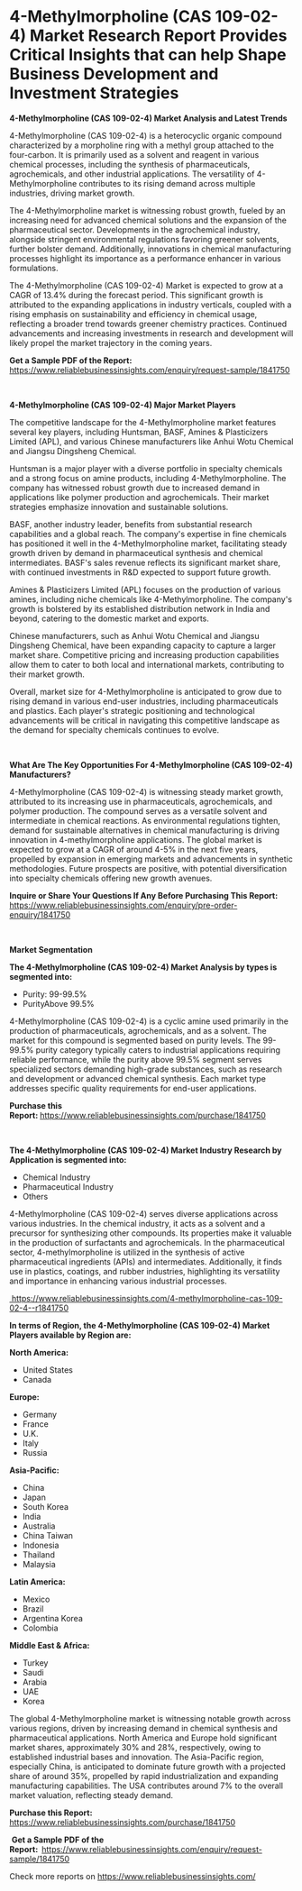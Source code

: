 <p><h1>4-Methylmorpholine (CAS 109-02-4) Market Research Report Provides Critical Insights that can help Shape Business Development and Investment Strategies</h1></p><p><strong>4-Methylmorpholine (CAS 109-02-4) Market Analysis and Latest Trends</strong></p>
<p><p>4-Methylmorpholine (CAS 109-02-4) is a heterocyclic organic compound characterized by a morpholine ring with a methyl group attached to the four-carbon. It is primarily used as a solvent and reagent in various chemical processes, including the synthesis of pharmaceuticals, agrochemicals, and other industrial applications. The versatility of 4-Methylmorpholine contributes to its rising demand across multiple industries, driving market growth.</p><p>The 4-Methylmorpholine market is witnessing robust growth, fueled by an increasing need for advanced chemical solutions and the expansion of the pharmaceutical sector. Developments in the agrochemical industry, alongside stringent environmental regulations favoring greener solvents, further bolster demand. Additionally, innovations in chemical manufacturing processes highlight its importance as a performance enhancer in various formulations.</p><p>The 4-Methylmorpholine (CAS 109-02-4) Market is expected to grow at a CAGR of 13.4% during the forecast period. This significant growth is attributed to the expanding applications in industry verticals, coupled with a rising emphasis on sustainability and efficiency in chemical usage, reflecting a broader trend towards greener chemistry practices. Continued advancements and increasing investments in research and development will likely propel the market trajectory in the coming years.</p></p>
<p><strong>Get a Sample PDF of the Report:&nbsp;</strong> <a href="https://www.reliablebusinessinsights.com/enquiry/request-sample/1841750?utm_campaign=2820&utm_medium=2&utm_source=Github&utm_content=ia&utm_term=26032025&utm_id=4-methylmorpholine-cas-109-02-4">https://www.reliablebusinessinsights.com/enquiry/request-sample/1841750</a></p>
<p>&nbsp;</p>
<p><strong>4-Methylmorpholine (CAS 109-02-4) Major Market Players</strong></p>
<p><p>The competitive landscape for the 4-Methylmorpholine market features several key players, including Huntsman, BASF, Amines & Plasticizers Limited (APL), and various Chinese manufacturers like Anhui Wotu Chemical and Jiangsu Dingsheng Chemical.</p><p>Huntsman is a major player with a diverse portfolio in specialty chemicals and a strong focus on amine products, including 4-Methylmorpholine. The company has witnessed robust growth due to increased demand in applications like polymer production and agrochemicals. Their market strategies emphasize innovation and sustainable solutions.</p><p>BASF, another industry leader, benefits from substantial research capabilities and a global reach. The company's expertise in fine chemicals has positioned it well in the 4-Methylmorpholine market, facilitating steady growth driven by demand in pharmaceutical synthesis and chemical intermediates. BASF's sales revenue reflects its significant market share, with continued investments in R&D expected to support future growth.</p><p>Amines & Plasticizers Limited (APL) focuses on the production of various amines, including niche chemicals like 4-Methylmorpholine. The company's growth is bolstered by its established distribution network in India and beyond, catering to the domestic market and exports.</p><p>Chinese manufacturers, such as Anhui Wotu Chemical and Jiangsu Dingsheng Chemical, have been expanding capacity to capture a larger market share. Competitive pricing and increasing production capabilities allow them to cater to both local and international markets, contributing to their market growth.</p><p>Overall, market size for 4-Methylmorpholine is anticipated to grow due to rising demand in various end-user industries, including pharmaceuticals and plastics. Each player's strategic positioning and technological advancements will be critical in navigating this competitive landscape as the demand for specialty chemicals continues to evolve.</p></p>
<p>&nbsp;</p>
<p><strong>What Are The Key Opportunities For 4-Methylmorpholine (CAS 109-02-4) Manufacturers?</strong></p>
<p><p>4-Methylmorpholine (CAS 109-02-4) is witnessing steady market growth, attributed to its increasing use in pharmaceuticals, agrochemicals, and polymer production. The compound serves as a versatile solvent and intermediate in chemical reactions. As environmental regulations tighten, demand for sustainable alternatives in chemical manufacturing is driving innovation in 4-methylmorpholine applications. The global market is expected to grow at a CAGR of around 4-5% in the next five years, propelled by expansion in emerging markets and advancements in synthetic methodologies. Future prospects are positive, with potential diversification into specialty chemicals offering new growth avenues.</p></p>
<p><strong>Inquire or Share Your Questions If Any Before Purchasing This Report:</strong> <a href="https://www.reliablebusinessinsights.com/enquiry/pre-order-enquiry/1841750?utm_campaign=2820&utm_medium=2&utm_source=Github&utm_content=ia&utm_term=26032025&utm_id=4-methylmorpholine-cas-109-02-4">https://www.reliablebusinessinsights.com/enquiry/pre-order-enquiry/1841750</a></p>
<p>&nbsp;</p>
<p><strong>Market Segmentation</strong></p>
<p><strong>The 4-Methylmorpholine (CAS 109-02-4) Market Analysis by types is segmented into:</strong></p>
<p><ul><li>Purity: 99-99.5%</li><li>PurityAbove 99.5%</li></ul></p>
<p><p>4-Methylmorpholine (CAS 109-02-4) is a cyclic amine used primarily in the production of pharmaceuticals, agrochemicals, and as a solvent. The market for this compound is segmented based on purity levels. The 99-99.5% purity category typically caters to industrial applications requiring reliable performance, while the purity above 99.5% segment serves specialized sectors demanding high-grade substances, such as research and development or advanced chemical synthesis. Each market type addresses specific quality requirements for end-user applications.</p></p>
<p><strong>Purchase this Report:&nbsp;</strong><a href="https://www.reliablebusinessinsights.com/purchase/1841750?utm_campaign=2820&utm_medium=2&utm_source=Github&utm_content=ia&utm_term=26032025&utm_id=4-methylmorpholine-cas-109-02-4">https://www.reliablebusinessinsights.com/purchase/1841750</a></p>
<p>&nbsp;</p>
<p><strong>The 4-Methylmorpholine (CAS 109-02-4) Market Industry Research by Application is segmented into:</strong></p>
<p><ul><li>Chemical Industry</li><li>Pharmaceutical Industry</li><li>Others</li></ul></p>
<p><p>4-Methylmorpholine (CAS 109-02-4) serves diverse applications across various industries. In the chemical industry, it acts as a solvent and a precursor for synthesizing other compounds. Its properties make it valuable in the production of surfactants and agrochemicals. In the pharmaceutical sector, 4-methylmorpholine is utilized in the synthesis of active pharmaceutical ingredients (APIs) and intermediates. Additionally, it finds use in plastics, coatings, and rubber industries, highlighting its versatility and importance in enhancing various industrial processes.</p></p>
<p><a href="https://www.reliablebusinessinsights.com/4-methylmorpholine-cas-109-02-4--r1841750?utm_campaign=2820&utm_medium=2&utm_source=Github&utm_content=ia&utm_term=26032025&utm_id=4-methylmorpholine-cas-109-02-4">&nbsp;https://www.reliablebusinessinsights.com/4-methylmorpholine-cas-109-02-4--r1841750</a></p>
<p><strong>In terms of Region, the 4-Methylmorpholine (CAS 109-02-4) Market Players available by Region are:</strong></p>
<p>
    <p> <strong> North America: </strong>
        <ul>
            <li>United States</li>
            <li>Canada</li>
        </ul>
        </p> 
    <p> <strong> Europe: </strong>
        <ul>
            <li>Germany</li>
            <li>France</li>
            <li>U.K.</li>
            <li>Italy</li>
            <li>Russia</li>
        </ul>
        </p> 
    <p> <strong> Asia-Pacific: </strong>
        <ul>
            <li>China</li>
            <li>Japan</li>
            <li>South Korea</li>
            <li>India</li>
            <li>Australia</li>
            <li>China Taiwan</li>
            <li>Indonesia</li>
            <li>Thailand</li>
            <li>Malaysia</li>
        </ul>
        </p> 
    <p> <strong> Latin America: </strong>
        <ul>
            <li>Mexico</li>
            <li>Brazil</li>
            <li>Argentina Korea</li>
            <li>Colombia</li>
        </ul>
        </p> 
    <p> <strong> Middle East & Africa: </strong>
        <ul>
            <li>Turkey</li>
            <li>Saudi</li>
            <li>Arabia</li>
            <li>UAE</li>
            <li>Korea</li>
        </ul>
    </p>
    </p>
<p><p>The global 4-Methylmorpholine market is witnessing notable growth across various regions, driven by increasing demand in chemical synthesis and pharmaceutical applications. North America and Europe hold significant market shares, approximately 30% and 28%, respectively, owing to established industrial bases and innovation. The Asia-Pacific region, especially China, is anticipated to dominate future growth with a projected share of around 35%, propelled by rapid industrialization and expanding manufacturing capabilities. The USA contributes around 7% to the overall market valuation, reflecting steady demand.</p></p>
<p><strong>Purchase this Report: </strong><a href="https://www.reliablebusinessinsights.com/purchase/1841750?utm_campaign=2820&utm_medium=2&utm_source=Github&utm_content=ia&utm_term=26032025&utm_id=4-methylmorpholine-cas-109-02-4">https://www.reliablebusinessinsights.com/purchase/1841750</a></p>
<p>&nbsp;<strong>Get a Sample PDF of the Report:&nbsp;&nbsp;</strong><a href="https://www.reliablebusinessinsights.com/enquiry/request-sample/1841750?utm_campaign=2820&utm_medium=2&utm_source=Github&utm_content=ia&utm_term=26032025&utm_id=4-methylmorpholine-cas-109-02-4">https://www.reliablebusinessinsights.com/enquiry/request-sample/1841750</a></p>
<p><strong></strong></p>
<p>Check more reports on <a href="https://www.reliablebusinessinsights.com/?utm_campaign=2820&utm_medium=2&utm_source=Github&utm_content=ia&utm_term=26032025&utm_id=4-methylmorpholine-cas-109-02-4">https://www.reliablebusinessinsights.com/</a></p>
